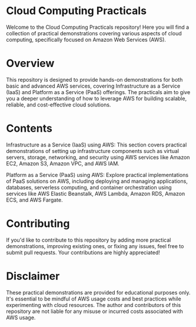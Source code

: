 
# Cloud Computing Practicals
Welcome to the Cloud Computing Practicals repository! Here you will find a collection of practical demonstrations covering various aspects of cloud computing, specifically focused on Amazon Web Services (AWS).

# Overview
This repository is designed to provide hands-on demonstrations for both basic and advanced AWS services, covering Infrastructure as a Service (IaaS) and Platform as a Service (PaaS) offerings. The practicals aim to give you a deeper understanding of how to leverage AWS for building scalable, reliable, and cost-effective cloud solutions.

# Contents
Infrastructure as a Service (IaaS) using AWS: This section covers practical demonstrations of setting up infrastructure components such as virtual servers, storage, networking, and security using AWS services like Amazon EC2, Amazon S3, Amazon VPC, and AWS IAM.

Platform as a Service (PaaS) using AWS: Explore practical implementations of PaaS solutions on AWS, including deploying and managing applications, databases, serverless computing, and container orchestration using services like AWS Elastic Beanstalk, AWS Lambda, Amazon RDS, Amazon ECS, and AWS Fargate.

# Contributing
If you'd like to contribute to this repository by adding more practical demonstrations, improving existing ones, or fixing any issues, feel free to submit pull requests. Your contributions are highly appreciated!

# Disclaimer
These practical demonstrations are provided for educational purposes only. It's essential to be mindful of AWS usage costs and best practices while experimenting with cloud resources. The author and contributors of this repository are not liable for any misuse or incurred costs associated with AWS usage.
